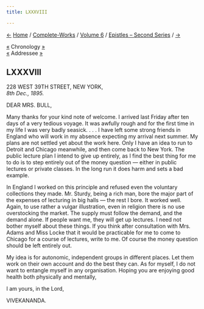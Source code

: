 ```yaml
---
title: LXXXVIII

---
```

<div>

[←](087_alberta.htm) [Home](../../../index.htm) /
[Complete-Works](../../complete_works.htm) / [Volume
6](../volume_6_contents.htm) / [Epistles – Second
Series](epistles_second_series_contents.htm) / [→](089_mrs_bull.htm)

  

[«](087_alberta.htm) Chronology
[»](../../volume_8/epistles_fourth_series/061_friend.htm)  
[«](086_mrs_bull.htm) Addressee [»](089_mrs_bull.htm)

## LXXXVIII

228 WEST 39TH STREET, NEW YORK,  
*8th Dec., 1895.*

DEAR MRS. BULL,

Many thanks for your kind note of welcome. I arrived last Friday after
ten days of a very tedious voyage. It was awfully rough and for the
first time in my life I was very badly seasick. . . . I have left some
strong friends in England who will work in my absence expecting my
arrival next summer. My plans are not settled yet about the work here.
Only I have an idea to run to Detroit and Chicago meanwhile, and then
come back to New York. The public lecture plan I intend to give up
entirely, as I find the best thing for me to do is to step entirely out
of the money question — either in public lectures or private classes. In
the long run it does harm and sets a bad example.

In England I worked on this principle and refused even the voluntary
collections they made. Mr. Sturdy, being a rich man, bore the major part
of the expenses of lecturing in big halls — the rest I bore. It worked
well. Again, to use rather a vulgar illustration, even in religion there
is no use overstocking the market. The supply must follow the demand,
and the demand alone. If people want me, they will get up lectures. I
need not bother myself about these things. If you think after
consultation with Mrs. Adams and Miss Locke that it would be practicable
for me to come to Chicago for a course of lectures, write to me. Of
course the money question should be left entirely out.

My idea is for autonomic, independent groups in different places. Let
them work on their own account and do the best they can. As for myself,
I do not want to entangle myself in any organisation. Hoping you are
enjoying good health both physically and mentally, 

I am yours, in the Lord,

VIVEKANANDA.

</div>
